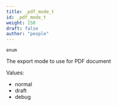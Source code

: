 ```yaml
---
title: _pdf_mode_t
id: _pdf_mode_t
weight: 150
draft: false
author: "people"
---
```


`enum`

The export mode to use for PDF document

Values:

* normal
* draft
* debug

